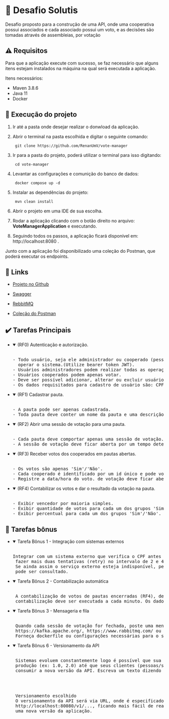 
# :rocket: Desafio Solutis 

Desafio proposto para a construção de uma API, onde uma cooperativa possui associados e cada associado possui um voto, e as decisões são tomadas através de assembleias, por votação

## :warning: Requisitos

Para que a aplicação execute com sucesso, se faz necessário que alguns itens estejam instalados na máquina na qual será executada a aplicação.

Itens necessários:

- Maven 3.8.6
- Java 11
- Docker

## :memo: Execução do projeto

1. Ir até a pasta onde desejar realizar o donwload da aplicação.

2. Abrir o terminal na pasta escolhida e digitar o seguinte comando:

        git clone https://github.com/RenanUmV/vote-manager

3. Ir para a pasta do projeto, poderá utilizar o terminal para isso digitando:

        cd vote-manager

4. Levantar as configurações e comunição do banco de dados:

        docker compose up -d
        
5. Instalar as dependências do projeto:

        mvn clean install

6. Abrir o projeto em uma IDE de sua escolha.

7. Rodar a aplicação clicando com o botão direito no arquivo: **VoteManagerApplication** e executando.

8. Seguindo todos os passos, a aplicação ficará disponível em: http://localhost:8080 .

Junto com a aplicação foi disponibilizado uma coleção do Postman, que poderá executar os endpoints.

## :link: Links

 - [Projeto no Github](https://github.com/RenanUmV/vote-manager)

 - [Swagger](http://localhost:8080/swagger-ui/index.html)

 - [RebbitMQ](http://localhost:15672)

 - [Coleção do Postman](https://github.com/RenanUmV/vote-manager/blob/main/VoterManagerSolutis.postman_collection.json)

## :heavy_check_mark: Tarefas Principais

- <details open>
  <summary>(RF0) Autenticação e autorização.</summary>
  <br/>
  <pre>
  - Todo usuário, seja ele administrador ou cooperado (pessoa que votam) deve estar devidamente autenticado para
    operar o sistema.(Utilize bearer token JWT).
  - Usuários administradores podem realizar todas as operações do sistema. 
  - Usuários cooperados podem apenas votar. 
  - Deve ser possível adicionar, alterar ou excluir usuários.
  - Os dados requisitados para cadastro de usuário são: CPF, nome, tipo (administrador ou cooperado) e e-mail.
  </pre>


- <details open>
  <summary>(RF1) Cadastrar pauta.</summary>
  <br/>
  <pre>
  - A pauta pode ser apenas cadastrada.
  - Toda pauta deve conter um nome da pauta e uma descrição.
  </pre>

- <details open>
  <summary>(RF2) Abrir uma sessão de votação para uma pauta.</summary>
  <br/>
  <pre>
  - Cada pauta deve comportar apenas uma sessão de votação. 
  - A sessão de votação deve ficar aberta por um tempo determinado na chamada de abertura ou 1 minuto por padrão.
  </pre>

- <details open>
  <summary>(RF3) Receber votos dos cooperados em pautas abertas.</summary>
  <br/>
  <pre>
  - Os votos são apenas 'Sim'/'Não'.
  - Cada cooperado é identificado por um id único e pode votar apenas uma vez por pauta. 
  - Registre a data/hora do voto. de votação deve ficar aberta por um tempo determinado na chamada de abertura ou 1 minuto por padrão.
  </pre>

- <details open>
  <summary>(RF4) Contabilizar os votos e dar o resultado da votação na pauta.</summary>
  <br/>
  <pre>
  - Exibir vencedor por maioria simples.
  - Exibir quantidade de votos para cada um dos grupos 'Sim'/'Não'.
  - Exibir percentual para cada um dos grupos 'Sim'/'Não'.
  </pre>

## :dart: Tarefas bônus

- <details open>
  <summary>Tarefa Bônus 1 - Integração com sistemas externos</summary>
  <br/>
  <pre>
  Integrar com um sistema externo que verifica o CPF antes de cadastrar um usuário. Caso o sistema esteja indisponível, você deve
   fazer mais duas tentativas (retry) no intervalo de 2 e 4 segundos respectivamente (você deve registrar as tentativas no log). 
   Se ainda assim o serviço externo esteja indisponível, permita o cadastro do usuário, mas registre no log que o serviço não
   pode ser consultado.
  </pre>

- <details open>
  <summary>Tarefa Bônus 2 - Contabilização automática</summary>
  <br/>
  <pre>
   A contabilização de votos de pautas encerradas (RF4), deve ser feita de forma automática pelo sistema. A rotina de
   contabilização deve ser executada a cada minuto. Os dados devem ser persistidos no banco de dados.
  </pre>

- <details open>
  <summary>Tarefa Bônus 3 - Mensageria e fila</summary>
  <br/>
  <pre>
   Quando cada sessão de votação for fechada, poste uma mensagem em uma mensageria
   https://kafka.apache.org/, https://www.rabbitmq.com/ ou qualquer outra) com o resultado da votação.
   Forneça dockerfile ou configurações necessárias para o serviço de mensageiria utilizado.
  </pre>

- <details open>
  <summary>Tarefa Bônus 6 - Versionamento da API</summary>
  <br/>
  <pre>
   Sistemas evoluem constantemente logo é possível que sua API mude e seja necessário que você mantenha diferentes versões em 
   produção (ex: 1.0, 2.0) até que seus clientes (pessoas/sistemas que consomem sua api) realizem as mudanças necessárias para
   consumir a nova versão da API. Escreva um texto dizendo qual estratégia você utilizaria para versionar a sua API.
   <br>
   <br>
   Versionamento escolhido
   O versionamento da API será via URL, onde é especificado a versão da API na qual está sendo utilizado, por exemplo 
   http://localhost:80080/v1/..., ficando mais fácil de realizar as mudanças necessárias quando surgir
   uma nova versão da aplicação.
  </pre>
